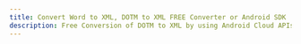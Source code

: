 ---title: Convert Word to XML, DOTM to XML FREE Converter or Android SDKdescription: Free Conversion of DOTM to XML by using Android Cloud APIs & SDKs. Also Create, Edit & Render Microsoft Word & OpenOffice documents in the Cloud.---